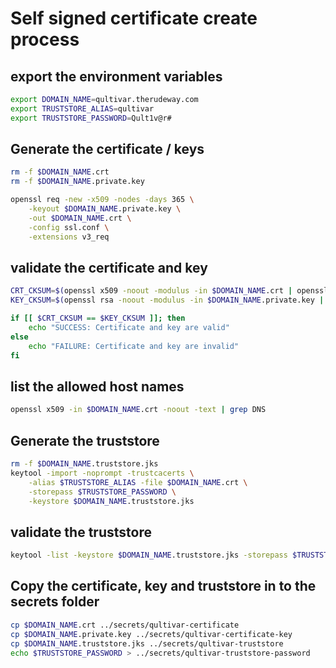 # Self signed certificate create process

## export the environment variables
```bash
export DOMAIN_NAME=qultivar.therudeway.com
export TRUSTSTORE_ALIAS=qultivar
export TRUSTSTORE_PASSWORD=Qult1v@r#
```

## Generate the certificate / keys
```bash
rm -f $DOMAIN_NAME.crt
rm -f $DOMAIN_NAME.private.key

openssl req -new -x509 -nodes -days 365 \
    -keyout $DOMAIN_NAME.private.key \
    -out $DOMAIN_NAME.crt \
    -config ssl.conf \
    -extensions v3_req
```

## validate the certificate and key
```bash
CRT_CKSUM=$(openssl x509 -noout -modulus -in $DOMAIN_NAME.crt | openssl md5)
KEY_CKSUM=$(openssl rsa -noout -modulus -in $DOMAIN_NAME.private.key | openssl md5)

if [[ $CRT_CKSUM == $KEY_CKSUM ]]; then
    echo "SUCCESS: Certificate and key are valid"
else
    echo "FAILURE: Certificate and key are invalid"
fi
```

## list the allowed host names
```bash
openssl x509 -in $DOMAIN_NAME.crt -noout -text | grep DNS
```

## Generate the truststore
```bash
rm -f $DOMAIN_NAME.truststore.jks
keytool -import -noprompt -trustcacerts \
    -alias $TRUSTSTORE_ALIAS -file $DOMAIN_NAME.crt \
    -storepass $TRUSTSTORE_PASSWORD \
    -keystore $DOMAIN_NAME.truststore.jks
```

## validate the truststore
```bash
keytool -list -keystore $DOMAIN_NAME.truststore.jks -storepass $TRUSTSTORE_PASSWORD -alias $TRUSTSTORE_ALIAS
```

## Copy the certificate, key and truststore in to the secrets folder
```bash
cp $DOMAIN_NAME.crt ../secrets/qultivar-certificate
cp $DOMAIN_NAME.private.key ../secrets/qultivar-certificate-key
cp $DOMAIN_NAME.truststore.jks ../secrets/qultivar-truststore
echo $TRUSTSTORE_PASSWORD > ../secrets/qultivar-truststore-password
```
